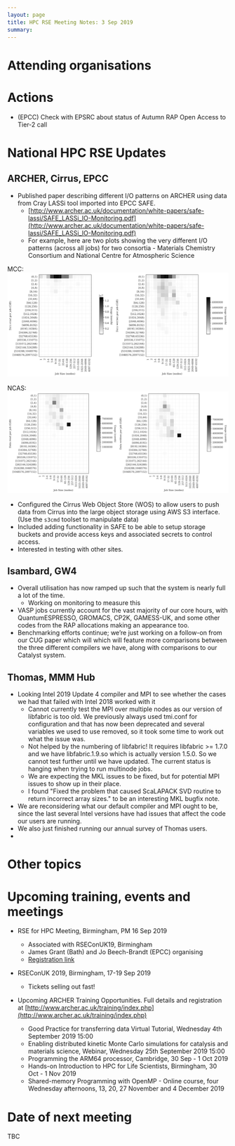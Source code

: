 ```yaml
---
layout: page
title: HPC RSE Meeting Notes: 3 Sep 2019
summary:
---
```


# Attending organisations



# Actions

   - (EPCC) Check with EPSRC about status of Autumn RAP Open Access to Tier-2 call


# National HPC RSE Updates

## ARCHER, Cirrus, EPCC

   - Published paper describing different I/O patterns on ARCHER using data from Cray LASSi tool imported into EPCC SAFE.
      + [http://www.archer.ac.uk/documentation/white-papers/safe-lassi/SAFE_LASSi_IO-Monitoring.pdf](http://www.archer.ac.uk/documentation/white-papers/safe-lassi/SAFE_LASSi_IO-Monitoring.pdf)
      + For example, here are two plots showing the very different I/O patterns (across all jobs) for two consortia - Materials Chemistry Consortium and National Centre for Atmospheric Science

MCC:
![MCC IO pattern](img/io_3Q4Q2018_data_e05.png)

NCAS:
![NCAS IO pattern](img/io_3Q4Q2018_data_n02.png)

   - Configured the Cirrus Web Object Store (WOS) to allow users to push data from Cirrus into the large object storage using AWS S3 interface. (Use the `s3cmd` toolset to manipulate data)
   - Included adding functionality in SAFE to be able to setup storage buckets and provide access keys and associated secrets to control access.
   - Interested in testing with other sites.

## Isambard, GW4

   - Overall utilisation has now ramped up such that the system is nearly full a lot of the time.
      + Working on monitoring to measure this
   -  VASP jobs currently account for the vast majority of our core hours, with QuantumESPRESSO, GROMACS, CP2K, GAMESS-UK, and some other codes from the RAP allocations making an appearance too.
   - Benchmarking efforts continue; we’re just working on a follow-on from our CUG paper which will which will feature more comparisons between the three different compilers we have, along with comparisons to our Catalyst system.

## Thomas, MMM Hub

   - Looking Intel 2019 Update 4 compiler and MPI to see whether the cases we had that failed with Intel 2018 worked with it
       + Cannot currently test the MPI over multiple nodes as our version of libfabric is too old. We previously always used tmi.conf for configuration and that has now been deprecated and several variables we used to use removed, so it took some time to work out what the issue was.
       + Not helped by the numbering of libfabric! It requires libfabric >= 1.7.0 and we have libfabric.1.9.so which is actually version 1.5.0. So we cannot test further until we have updated. The current status is hanging when trying to run multinode jobs.
       + We are expecting the MKL issues to be fixed, but for potential MPI issues to show up in their place.
       + I found "Fixed the problem that caused ScaLAPACK SVD routine to return incorrect array sizes." to be an interesting MKL bugfix note.
   - We are reconsidering what our default compiler and MPI ought to be, since the last several Intel versions have had issues that affect the code our users are running.
   - We also just finished running our annual survey of Thomas users.
   - 
# Other topics

# Upcoming training, events and meetings

   - RSE for HPC Meeting, Birmingham, PM 16 Sep 2019
      + Associated with RSEConUK19, Birmingham
      + James Grant (Bath) and Jo Beech-Brandt (EPCC) organising
      + [Registration link](https://docs.google.com/forms/d/e/1FAIpQLSdId3jE3Z2v9aq_ylHrsh9ybu-pU0ojXj7ae5xrks-vZLAHiw/viewform?usp=sf_link)
   - RSEConUK 2019, Birmingham, 17-19 Sep 2019
      + Tickets selling out fast!

   - Upcoming ARCHER Training Opportunities. Full details and registration at [http://www.archer.ac.uk/training/index.php](http://www.archer.ac.uk/training/index.php)
      + Good Practice for transferring data Virtual Tutorial, Wednesday 4th September 2019 15:00 
      + Enabling distributed kinetic Monte Carlo simulations for catalysis and materials science, Webinar, Wednesday 25th September 2019 15:00 
      + Programming the ARM64 processor, Cambridge, 30 Sep - 1 Oct 2019 
      + Hands-on Introduction to HPC for Life Scientists, Birmingham, 30 Oct - 1 Nov 2019 
      + Shared-memory Programming with OpenMP - Online course, four Wednesday afternoons, 13, 20, 27 November and 4 December 2019 

# Date of next meeting

TBC
